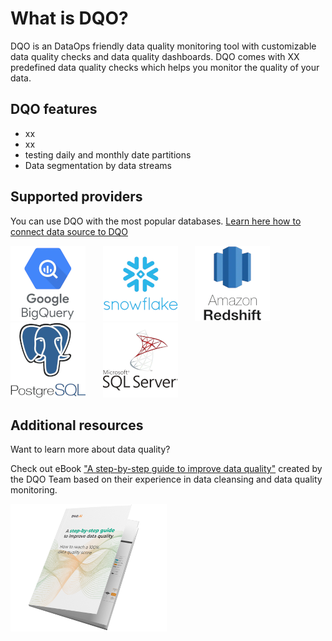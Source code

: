 # What is DQO?

DQO is an DataOps friendly data quality monitoring tool with customizable data quality checks and data quality dashboards. DQO comes with XX predefined data quality checks which helps you monitor the quality of your data.  

## DQO features
- xx
- xx
- testing daily and monthly date partitions
- Data segmentation by data streams


## Supported providers

You can use DQO with the most popular databases. [Learn here how to connect data source to DQO](working-with-dqo/connections/bigquery.md)

![Google BigQuery](./images/connections/google-bigquery.png) &nbsp; &nbsp; &nbsp; ![Snowflake](./images/connections/snowflake.png) &nbsp; &nbsp; &nbsp;  ![Amazon Redshift](./images/connections/amazon-redshift.png) &nbsp; &nbsp; &nbsp; ![PostgreSQL](./images/connections/postgresql.png) &nbsp; &nbsp; &nbsp; ![Microsoft SQL Server](./images/connections/microsoft-sql-server.png)


## Additional resources

Want to learn more about data quality? 

Check out eBook ["A step-by-step guide to improve data quality"](https://dqo.ai/dqo_ebook_a_step-by-step_guide_to_improve_data_quality-2/) created by the DQO Team based on their experience in data cleansing and data quality monitoring.

![A step-by-step guide to improve data quality](./images/ebook.png "A step-by-step guide to improve data quality")

